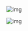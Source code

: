 ![img](D:\github\development_note\Docker\Docker结构CICD)





![img](D:\github\development_note\Docker\Docker架构CICD2)